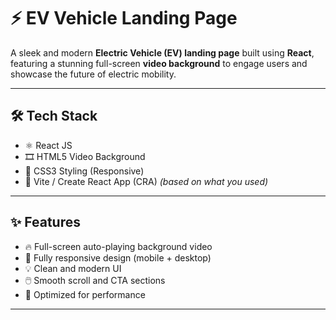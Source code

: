 # ⚡ EV Vehicle Landing Page

A sleek and modern **Electric Vehicle (EV) landing page** built using **React**, featuring a stunning full-screen **video background** to engage users and showcase the future of electric mobility.

---

## 🛠️ Tech Stack

- ⚛️ React JS
- 🎞️ HTML5 Video Background
- 🎨 CSS3 Styling (Responsive)
- 📁 Vite / Create React App (CRA) *(based on what you used)*

---

## ✨ Features

- 🔥 Full-screen auto-playing background video
- 📱 Fully responsive design (mobile + desktop)
- 💡 Clean and modern UI
- 🖱️ Smooth scroll and CTA sections
- 🌿 Optimized for performance

---



